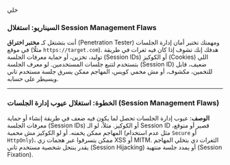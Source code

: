 خلي
### **السيناريو: استغلال Session Management Flaws**

أنت بتشتغل كـ **مختبر اختراق** (Penetration Tester) ومهمتك تختبر أمان إدارة الجلسات في موقع (مثلًا `https://target.com`). هدفك إنك تشوف إذا كان فيه ثغرات في طريقة توليد، تخزين، أو حماية معرفات الجلسة (Session IDs) أو الكوكيز (Cookies) اللي بتستخدم لتتبع جلسات المستخدمين. لو معرف الجلسة (Session ID) ضعيف، قابل للتخمين، مكشوف، أو مش محمي كويس، المهاجم ممكن يسرق جلسة مستخدم تاني ويسيطر على حسابه.

---

### **الخطوة: استغلال عيوب إدارة الجلسات (Session Management Flaws)**

**الوصف**: عيوب إدارة الجلسات تحصل لما يكون فيه ضعف في طريقة إنشاء أو حماية معرفات الجلسة (Session IDs) أو الكوكيز. مثلاً، لو الـ Session ID قصير أو متوقع، المهاجم ممكن يخمنه. أو لو الكوكيز مش محمية (مثل عدم استخدام `Secure` أو `HttpOnly`)، ممكن يتسرقوا عبر هجمات زي XSS أو MITM. الثغرات دي بتخلي المهاجم يقدر ينتحل شخصية مستخدم تاني (Session Hijacking) أو يمدد جلسة منتهية (Session Fixation).
